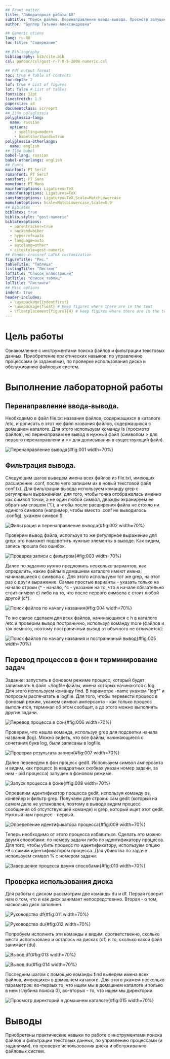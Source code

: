 ```yaml
---
## Front matter
title: "Лабораторная работа №8"
subtitle: "Поиск файлов. Перенаправление ввода-вывода. Просмотр запущенных процессов"
author: "Буллер Татьяна Александровна"

## Generic otions
lang: ru-RU
toc-title: "Содержание"

## Bibliography
bibliography: bib/cite.bib
csl: pandoc/csl/gost-r-7-0-5-2008-numeric.csl

## Pdf output format
toc: true # Table of contents
toc-depth: 2
lof: true # List of figures
lot: false # List of tables
fontsize: 12pt
linestretch: 1.5
papersize: a4
documentclass: scrreprt
## I18n polyglossia
polyglossia-lang:
  name: russian
  options:
	- spelling=modern
	- babelshorthands=true
polyglossia-otherlangs:
  name: english
## I18n babel
babel-lang: russian
babel-otherlangs: english
## Fonts
mainfont: PT Serif
romanfont: PT Serif
sansfont: PT Sans
monofont: PT Mono
mainfontoptions: Ligatures=TeX
romanfontoptions: Ligatures=TeX
sansfontoptions: Ligatures=TeX,Scale=MatchLowercase
monofontoptions: Scale=MatchLowercase,Scale=0.9
## Biblatex
biblatex: true
biblio-style: "gost-numeric"
biblatexoptions:
  - parentracker=true
  - backend=biber
  - hyperref=auto
  - language=auto
  - autolang=other*
  - citestyle=gost-numeric
## Pandoc-crossref LaTeX customization
figureTitle: "Рис."
tableTitle: "Таблица"
listingTitle: "Листинг"
lofTitle: "Список иллюстраций"
lotTitle: "Список таблиц"
lolTitle: "Листинги"
## Misc options
indent: true
header-includes:
  - \usepackage{indentfirst}
  - \usepackage{float} # keep figures where there are in the text
  - \floatplacement{figure}{H} # keep figures where there are in the text
---
```


# Цель работы

Ознакомление с инструментами поиска файлов и фильтрации текстовых данных. Приобретение практических навыков: по управлению процессами (и заданиями), по проверке использования диска и обслуживанию файловых систем.

# Выполнение лабораторной работы

## Перенаправление ввода-вывода.

Необходимо в файл file.txt названия файлов, содержащихся в каталоге /etc, и дописать в этот же файл названия файлов, содержащихся в домашнем каталоге.
Для этого используем команду  ls (просмотр файлов), но перенаправим ее вывод в нужный файл (символом > для первого перенаправлени и >> для дописывания в существующий файл).

![Перенаправление вывода](image/1.png){#fig:001 width=70%}

## Фильтрация вывода.

Следующим шагов выведем имена всех файлов из file.txt, имеющих расширение .conf, после чего запишем их в новый текстовой файл conf.txt.
Для фильтрации вывода используем команду grep с регулярным выражением: для того, чтобы точка отображалась именно как символ точки, а не один любой символ, дважды экранируем ее обратным слэшем ('\\'), а чтобы после расширения файла не стояло ни единого символа (например, чтобы вместо .conf не выводилось .config), укажем символ $.

![Фильтрация и перенаправление вывода](image/2.png){#fig:002 width=70%}

Проверим вывод файла, используя то же регулярное выражение для grep: это поможет подсветить нужные элементы в выводе. Как видим, запись прошла без ошибок.

![Проверка записи с фильтром](image/3.png){#fig:003 width=70%}

Далее по заданию нужно предложить несколько вариантов, как определить, какие файлы в домашнем каталоге имеют имена, начинавшиеся с символа c. Для этого используем тот же grep, на этот раз с други выражение. Самые простые варианты - указать только на начало строки (^ - начало, ^с  - указание на то, что в начале обязательно стоит символ с) либо на то, что после первого символа с стоит любой другой (с*).

![Поиск файлов по началу названия](image/4.png){#fig:004 width=70%}

То же самое сделаем для всех файлов, начинающихся с h в каталоге /etc и проверим вывод постранично, используя команду more (файлов и так немного, поэтому постраничный вывод от обычного не отличается):

![Поиск файлов по началу названия и постраничный вывод](image/5.png){#fig:005 width=70%}

##  Перевод процессов в фон и терминирование задач

Задание: запустить в фоновом режиме процесс, который будет записывать в файл ~/logfile файлы, имена которых начинаются с log.Для этого используем команду find. В параметре -name укажем "log*" и попросим распечатать в logfile. Для того, чтобы перевести процесс в фоновый режим, укажем символ амперсанта - как только процесс выполнится, терминал об этом сообщит, а до этого можно выполнять другие задачи.

![Перевод процесса в фон](image/6.png){#fig:006 width=70%}

Проверим, что нашла команда, используя grep для подсветки начала названия (log). Можно видеть, что все файлы, начинающиеся с сочетания букв log, были записаны в logfile.

![Проверка результата записи](image/7.png){#fig:007 width=70%}

Далее переведем в фон процесс gedit. Используем символ амперсанта и видим, как процесс (в квадратных скобках указан номер задачи, за ним - pid процесса) запущен в фоновом режиме.

![Запуск процесса в фоне](image/8.png){#fig:008 width=70%}

Определим идентификатор процесса gedit, используя команду ps, конвейер и фильтр grep. Получаем две строки: сам gedit (который на самом деле не установлен, поэтому в выводе видим процесс сообщения об отсутствующей команде) и grep, который ищет этот gedit. Нужный нам процесс - первый.

![Определение идентификатора процесса](image/9.png){#fig:009 width=70%}

Теперь необходимо от этого процесса избавиться. Сделать это можно двумя способами: по номеру задачи либо по идентификатору процесса. Для того, чтобы убить процесс по идентификатору, используем опцию -9 с самим идентификатором процесса. Для убийства по задаче используем символ % с номером задачи.

![Завершение процесса двумя способами](image/10.png){#fig:010 width=70%}

##  Проверка использования диска

Для работы с диском рассмотрим две команды du и df. Первая говорит нам о том, что и как диск занимает непосредственно. Вторая - о том, насколько диск заполнен.

![Руководство df](image/13.png){#fig:011 width=70%}

![Руководство du](image/14.png){#fig:012 width=70%}

Попробуем исполнить эти команды и видим, соответственно, сколько места использовано и осталось на дисках (df) и то, сколько какой файл занимает (du).

![Вывод df](image/15.png){#fig:013 width=70%}

![Вывод du](image/11.png){#fig:014 width=70%}

Последним шагом с помощью команды find выведем имена всех файлов, имеющихся в домашнем каталоге. Для этого укажем несколько параметров: во-первых то, что ищем мы в домашнем каталоге и только в нем (глубина поиска 0), во-вторых - то, что ищем мы директории.

![Просмотр директорий в домашнем каталоге](image/12.png){#fig:015 width=70%}

# Выводы

Приобретены практические навыки по работе с инструментами поиска файлов и фильтрации текстовых данных, по управлению процессами (и заданиями), по проверке использования диска и обслуживанию файловых систем.
